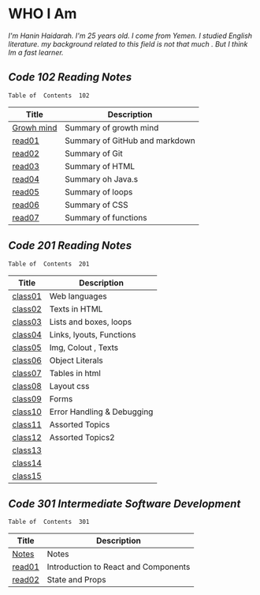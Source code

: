 # WHO I Am 
*I'm Hanin Haidarah. I'm 25 years old. I come from Yemen. I studied English literature. my background  related to this field is not that much . But I think Im a fast learner.*



## *Code 102 Reading Notes*    
    Table of  Contents  102

| Title                                                                           | Description                    |
| -----------                                                                     | -----------                    |
|[Growh mind](https://haninhaidrah.github.io/reading-notes/reading102/growthmind) | Summary of growth mind         | 
|[read01](https://haninhaidrah.github.io/reading-notes/reading102/read01)         | Summary of GitHub and markdown |  
|[read02](https://haninhaidrah.github.io/reading-notes/reading102/read02)         | Summary of Git                 |
|[read03](https://haninhaidrah.github.io/reading-notes/reading102/read03)         | Summary of HTML                | 
|[read04](https://haninhaidrah.github.io/reading-notes/reading102/read04)         | Summary oh Java.s              |
|[read05](https://haninhaidrah.github.io/reading-notes/reading102/read05)         | Summary of loops               |
|[read06](https://haninhaidrah.github.io/reading-notes/reading102/read06)         | Summary of CSS                 |
|[read07](https://haninhaidrah.github.io/reading-notes/reading102/read07)         | Summary of functions           |










## *Code 201 Reading Notes*    
    Table of  Contents  201
 
| Title                                                                             | Description                    |
| -----------                                                                       | -----------                    |
|[class01](https://haninhaidrah.github.io/reading-notes/reading201/class01)         |  Web languages                 | 
|[class02](https://haninhaidrah.github.io/reading-notes/reading201/class02)         |  Texts in HTML                 |
|[class03](https://haninhaidrah.github.io/reading-notes/reading201/class03)         |  Lists and boxes, loops        | 
|[class04](https://haninhaidrah.github.io/reading-notes/reading201/class04)         |  Links, lyouts, Functions      | 
|[class05](https://haninhaidrah.github.io/reading-notes/reading201/class05)         |  Img, Colout , Texts           | 
|[class06](https://haninhaidrah.github.io/reading-notes/reading201/class06)         |  Object Literals               | 
|[class07](https://haninhaidrah.github.io/reading-notes/reading201/class07)         |  Tables in html                | 
|[class08](https://haninhaidrah.github.io/reading-notes/reading201/class08)         |  Layout css                    | 
|[class09](https://haninhaidrah.github.io/reading-notes/reading201/class09)         |  Forms                         | 
|[class10](https://haninhaidrah.github.io/reading-notes/reading201/class10)         |  Error Handling & Debugging    | 
|[class11](https://haninhaidrah.github.io/reading-notes/reading201/class11)         |  Assorted Topics               | 
|[class12](https://haninhaidrah.github.io/reading-notes/reading201/class12)         |  Assorted Topics2              | 
|[class13](https://haninhaidrah.github.io/reading-notes/reading201/class13)         |                                | 
|[class14](https://haninhaidrah.github.io/reading-notes/reading201/class14)         |                                | 
|[class15](https://haninhaidrah.github.io/reading-notes/reading201/class15)         |                                | 



## *Code 301 Intermediate Software Development*    
    Table of  Contents  301
 
| Title                                                                             | Description                                 |
| -----------                                                                       | -----------                                 |
|[Notes](https://haninhaidrah.github.io/reading-notes/reading301/notes)             | Notes                                       |
|[read01](https://haninhaidrah.github.io/reading-notes/reading301/class01)          |Introduction to React and Components         | 
|[read02](https://haninhaidrah.github.io/reading-notes/reading301/class02)          |State and Props                              |



